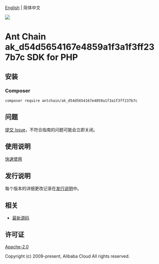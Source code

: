 [English](README.md) | 简体中文

![](https://aliyunsdk-pages.alicdn.com/icons/AlibabaCloud.svg)

# Ant Chain ak_d54d5654167e4859a1f3a1f3ff237b7c SDK for PHP

## 安装

### Composer

```bash
composer require antchain/ak_d54d5654167e4859a1f3a1f3ff237b7c
```

## 问题

[提交 Issue](https://github.com/alipay/antchain-openapi-prod-sdk/issues/new)，不符合指南的问题可能会立即关闭。

## 使用说明

[快速使用](https://github.com/alipay/antchain-openapi-prod-sdk)

## 发行说明

每个版本的详细更改记录在[发行说明](./ChangeLog.txt)中。

## 相关

* [最新源码](https://github.com/antchain-openapi-sdk-php)

## 许可证

[Apache-2.0](http://www.apache.org/licenses/LICENSE-2.0)

Copyright (c) 2009-present, Alibaba Cloud All rights reserved.
